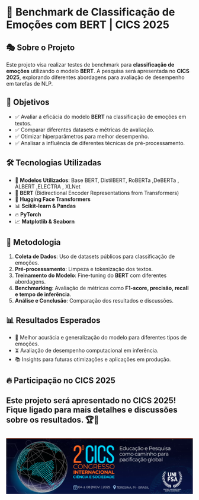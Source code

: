 # 🚀 Benchmark de Classificação de Emoções com BERT | CICS 2025

## 🎭 Sobre o Projeto
Este projeto visa realizar testes de benchmark para **classificação de emoções** utilizando o modelo **BERT**. A pesquisa será apresentada no **CICS 2025**, explorando diferentes abordagens para avaliação de desempenho em tarefas de NLP.

## 🎯 Objetivos
- ✅ Avaliar a eficácia do modelo **BERT** na classificação de emoções em textos.
- ✅ Comparar diferentes datasets e métricas de avaliação.
- ✅ Otimizar hiperparâmetros para melhor desempenho.
- ✅ Analisar a influência de diferentes técnicas de pré-processamento.

## 🛠️ Tecnologias Utilizadas
- 🤖 **Modelos Utilizados**: Base BERT, DistilBERT, RoBERTa ,DeBERTa , ALBERT ,ELECTRA , XLNet
- 🤖 **BERT** (Bidirectional Encoder Representations from Transformers)
- 📝 **Hugging Face Transformers**
- 📊 **Scikit-learn & Pandas**
- 🔥 **PyTorch**
- 📈 **Matplotlib & Seaborn**

## 📌 Metodologia
1. **Coleta de Dados**: Uso de datasets públicos para classificação de emoções.
2. **Pré-processamento**: Limpeza e tokenização dos textos.
3. **Treinamento do Modelo**: Fine-tuning do **BERT** com diferentes abordagens.
4. **Benchmarking**: Avaliação de métricas como **F1-score, precisão, recall e tempo de inferência**.
5. **Análise e Conclusão**: Comparação dos resultados e discussões.

## 📊 Resultados Esperados
- 🚀 Melhor acurácia e generalização do modelo para diferentes tipos de emoções.
- ⏳ Avaliação de desempenho computacional em inferência.
- 📚 Insights para futuras otimizações e aplicações em produção.

## 🔥 Participação no CICS 2025
Este projeto será apresentado no **CICS 2025**! Fique ligado para mais detalhes e discussões sobre os resultados. 🏆📢
---
![GitHub](imagem.png)
---

